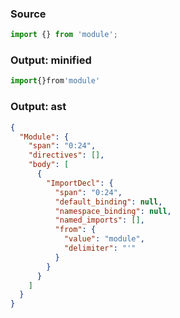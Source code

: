 ### Source
```js source:module
import {} from 'module';
```

### Output: minified
```js
import{}from'module'
```

### Output: ast
```json
{
  "Module": {
    "span": "0:24",
    "directives": [],
    "body": [
      {
        "ImportDecl": {
          "span": "0:24",
          "default_binding": null,
          "namespace_binding": null,
          "named_imports": [],
          "from": {
            "value": "module",
            "delimiter": "'"
          }
        }
      }
    ]
  }
}
```
